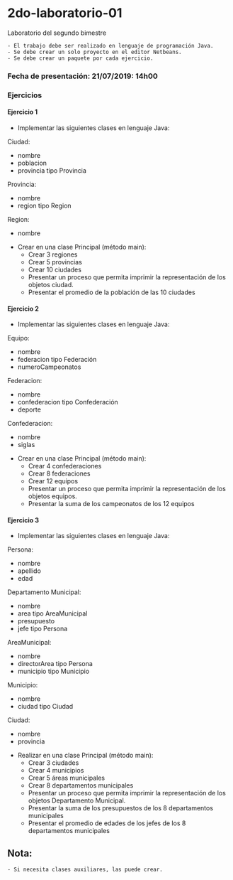 # 2do-laboratorio-01
Laboratorio del segundo bimestre

	- El trabajo debe ser realizado en lenguaje de programación Java.
	- Se debe crear un solo proyecto en el editor Netbeans. 
	- Se debe crear un paquete por cada ejercicio.

### Fecha de presentación: 21/07/2019: 14h00

### Ejercicios

#### Ejercicio 1

* Implementar las siguientes clases en lenguaje Java:

Ciudad:		
- nombre
- poblacion
- provincia tipo Provincia 

Provincia: 	
- nombre
- region tipo Region

Region: 
- nombre

* Crear en una clase Principal (método main):
	- Crear 3 regiones
	- Crear 5 provincias
	- Crear 10 ciudades
	- Presentar un proceso que permita imprimir la representación de los objetos ciudad.
	- Presentar el promedio de la población de las 10 ciudades


####  Ejercicio 2
* Implementar las siguientes clases en lenguaje Java:

Equipo: 
- nombre
- federacion tipo Federación
- numeroCampeonatos

Federacion:	
- nombre
- confederacion tipo Confederación
- deporte

Confederacion: 
- nombre
- siglas


* Crear en una clase Principal (método main):
	- Crear 4 confederaciones
	- Crear 8 federaciones
	- Crear 12 equipos
	- Presentar un proceso que permita imprimir la representación de los objetos equipos.
	- Presentar la suma de los campeonatos de los 12 equipos



####  Ejercicio 3
* Implementar las siguientes clases en lenguaje Java:

Persona: 	
- nombre
- apellido
- edad

Departamento Municipal: 
- nombre
- area  tipo AreaMunicipal
- presupuesto
- jefe tipo Persona

AreaMunicipal: 	
- nombre
- directorArea tipo Persona
- municipio tipo Municipio

Municipio:
- nombre
- ciudad tipo Ciudad

Ciudad: 
- nombre
- provincia


* Realizar en una clase Principal (método main):
	- Crear 3 ciudades
	- Crear 4 municipios
	- Crear 5 áreas municipales
	- Crear 8 departamentos municipales
	- Presentar un proceso que permita imprimir la representación de los objetos Departamento Municipal.
	- Presentar la suma de los presupuestos de los 8 departamentos municipales
	- Presentar el promedio de edades de los jefes de los 8 departamentos municipales

## Nota:
	- Si necesita clases auxiliares, las puede crear.
	
	 